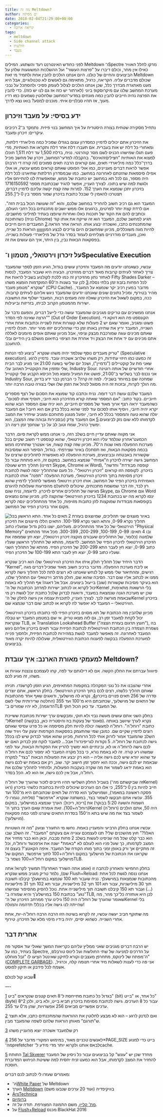 ```yaml
---
title: מה זה Meltdown?
author: ים מסיקה
date: 2018-02-04T21:29:00+00:00
categories:
  - קריאה ארוכה
tags:
  - meltdown
  - Side channel attack
  - חולשות
  - מעבד
---
```


לפני כחודש האינטרנט רעד והשתגע. המילים Meltdown ו־Spectre נזרקו לחלל האוויר כאילו אין מחר, וכולם דיברו על "פרצות העשור" ועל ההשלכות המשוגעות שלהן על הביצועים והחיים של כולנו. היום אנחנו הולכים להבין אחת ולתמיד מי זאת Meltdown שכולם מדברים עליה. הקריאה, כרגיל, מתאימה גם לאנשים לא טכנולוגיים, אבל היא מעט מאתגרת מבדרך כלל, שכן אנחנו הולכים לצלול לעומק פסיכי ולהסתכל על נבכי מערכת המחשב שלנו עם מיקרוסקופ ביוני (לארתור יש כזה אז גם לנו יש כזה). כדי להבין את הפרצה נהיה חייבים להבין כמה מונחים במדעי־המחשב שלחלוטין נשמעים כמו רדיו מעוך, אז תהיו סבלניים איתי. מוכנים למסע? בואו נצא לדרך.

## ידע בסיסי: על מעבד וזיכרון

נתחיל מסקירה שטחית בצורה היסטרית על איך המחשב בנוי פיזית. נתמקד ב־2 רכיבים עיקריים: זיכרון ומעבד.

את הזיכרון אתם יכולים לדמיין כמסדרון עצום בגודלו שמכיל כמה מיליארדי דלתות, ומאחורי כל דלת יש אות בעברית. אם תעברו דלת אחר דלת ותקראו את האותיות, מדי פעם תגלו שמישהו הכניס לשם מסר קוהרנטי. נניח, בדלת 1,500 עד דלת 1,511 תוכלו למצוא את האותיות "חציליםזהאיכס". בהקבלה למדעי־המחשב, זיכרון של מחשב מכיל בדרך־כלל כמה מיליארדי תאים, ואם קוראים הרבה תאים סמוכים (זה קורה די הרבה) אפשר לראות דברים מעניינים, כמו אולי הפוסט שאתם קוראים ממש עכשיו, או אולי אפילו סיסמאות שהזנתם לאחרונה במחשב. כמו שבמסדרון הדלתות שתיארנו לכל דלת היה מספר, גם לכל תא במחשב יש כתובת של ממש, שמאפשרת לנו להתייחס אליו ולגשת למה שיש בתוכו. לצורך העניין, אפשר להגיד שבכתובת מספר 1716150592 בזיכרון יתכן שנמצא את הערך 152. למרות שזה קצת יקשה עליכם לדמיין דברים, תצטרכו להאמין לי שבכל כתובת בזיכרון שמור מספר בין 0 ל־255.[1]

המעבד הוא גם רכיב חשוב להחריד במחשב שלכם, והוא "זה שעושה הכול בבית הזה". אם לרדת קצת יותר לפרטים, ברגעים אלו ממש יושבים מתכנתים בכל רחבי העולם, וכותבים להם את הקוד של תוכנות כאלו ואחרות שיופצו בעתיד למיליוני מחשבים. כשהתוכנה (נניח Chrome) תגיע למחשב שלכם, המעבד הוא זה שייקח את אותו קוד שהמתכנתים כתבו, ואשכרה יבצע אותו. הוראה אחר הוראה.[2] המעבדים היום חייבים להיות מגה משוכללים, מכיוון שמחשבים היום צריכים לבצע המוןןןןןןן הוראות כל שנייה, ואכן, מעבדים מודרניים מצליחים לעמוד בסדר גודל של מיליארדי פעולות בשנייה. בפסקאות הבאות נבין, בין היתר, איך הם עושים את זה.

## על זיכרון וירטואלי, מטמון ו־Speculative Execution

עכשיו, כשאנחנו יודעים מה המעבד והזיכרון עושים בגדול, הגיע הזמן לספר שהמעבד צריך לאחזר לעיתים קרובות מאוד דברים מהזיכרון. הבעיה היא שעבור המעבד, לנסות לאחזר נתון מהזיכרון זה כמו ללכת לקולנוע בשביל לראות את Fifty Shades Darker – לכל הפחות בזבוז זמן בלתי נסלח.[3] לכן עוד בשנות ה־60 המוקדמות הומצא משהו שנקרא "מטמון מעבד" (CPU Cache). מדובר במעין רכיב יקר שנמצא על המעבד, מהיר בטירוף, ומכיל נתונים שונים שאנחנו יודעים שהמעבד ניגש אליהם לעיתים קרובות. ככה, במקום לשאול את הזיכרון שאלה זהה פעמים רבות, המעבד ישלוף את התשובה ישירות מהמטמון הקרוב לביתו, בזריזות וביעילות.

אנחנו ממשיכים עם טריקים מגניבים שהמעבד עושה כדי לייעל דברים, והפעם נדבר על "הרצה שאינה לפי הסדר" (Out of Order Execution). הקונספט פה הוא דווקא די פשוט ומגניב, ואומר שאם יש 2 פעולות שלא קשורות אחת לשנייה וכתובות אחת אחרי השנייה, המעבד יריץ את שתיהן באותו זמן כדי שתהליכים יזוזו מהר יותר. תוכלו לדמיין שאתם מכינים עוגה שמורכבת מבצק וציפוי, אבל מכיוון שאתם אופים מיומנים לאללה אתם מכינים עם יד אחת את הבצק ויד אחרת את הציפוי בתיאום מושלם בין הידיים ובלי להתעכב.

טריק מעבדים נוסף שנלמד יהיה משהו שנקרא "ביצוע לפי הנחות" (Speculative execution). זה כמעט כמו חיזוי עתידות, רק משהו שלרוב אשכרה עובד. נדמיין לרגע שאני מת על קוקטיילים ("נדמיין"), ושכל יום שלישי בשעה 21:00 אני מגיע לבר הבית שלי ומזמין את הקוקטייל האהוב עלי, Industry Sour. אחרי חודשיים של אותה רוטינה אני נכנס לבר בשלישי ב־21:00, פושט את המעיל ומוצא מול הכיסא הקבוע שלי קוקטייל Industry Sour, שמחכה שם במיוחד בשבילי. למה זה קרה? כי הברמן כבר ידע בדיוק מה הולך לקרות, ובזכות זה היה מסוגל לנהל את הזמן שלו ושלי בצורה טובה הרבה יותר.

המעבד שלכם עושה דבר דומה. נניח וכתבנו קוד שמוצא את הסכום של רצף מספרים חיוביים. בקוד כתוב: "אם המספר שאתה קורא מהזיכרון הוא חיובי, תוסיף אותו לסכום". כשהמעבד יראה רצף ארוך מאוד של מספרים חיוביים, הוא יניח שגם המספר הבא שהוא יקרא יהיה חיובי, ויוסיף אותו לסכום עוד לפני שהוא בכלל בדק אם הוא חיובי! אם המעבד יגלה שהוא טעה והמספר בכלל לא חיובי, יופעל מנגנון מתוחכם ומגניב שיחזיר את המצב לקדמותו ללא שום נזק לביצועים.[5] אם המעבד צדק (ובסבירות גבוהה שזה המצב), הוא ימשיך כרגיל, שמח וטוב לב על כך שנחסך זמן ריצה רב.

אני מקווה שאתם עדיין חיים בשלב הזה, כי אנחנו ממש לקראת סיום. הדבר הכמעט־אחרון שנלמד עליו הוא זיכרון וירטואלי, שהוא קונספט די חשוב שקיים בכל מערכות ההפעלה מאז שנות ה־70. מכיוון שזה קצת קשוח, אני אצטרך שתתרכזו ממש בכמה פסקאות הבאות, ואז תסתכלו באיור שצירפתי. בגדול, הסיפור הוא שמסיבות שקשורות באבטחה ובביצועים, מערכת ההפעלה לא מאפשרת לתהליכים שרצים על המחשב גישה ישירה לזיכרון ה"אמיתי" שנמצא במחשב. במקום זה, היא פותחת עבור כל תהליך חדש שעולה (דמיינו Skype, Chrome או Word), "קופסה מבודדת" וחדשה בזיכרון. לקופסה הזו קוראים "זיכרון וירטואלי". כל פעם שהתהליך ינסה לגשת לכתובת זיכרון מסוימת בתוך הזיכרון הווירטואלי, מערכת ההפעלה "תפנה" אותו לכתובת האמיתית בזיכרון הפיזי של המחשב. אותו זיכרון וירטואלי מאפשר לתהליך לדמיין שהוא רץ לבד, וזה דבר שמשמח מתכנתים, שיכולים להתעלם מהפרעות שעלולות להיגרם מגישה של תהליכים אחרים לזיכרון. לדוגמה, נניח שגם Skype, גם Chrome וגם Word ינסו לקרוא מה יש בכתובת 1234 בזיכרון הווירטואלי שהוקצה להן. מכיוון שהם נמצאים בקופסאות מבודדות שמוקצות להן כתובות מזויפות, כל אחד מהתהליכים ינסה לקרוא מקום אחר בזיכרון הפיזי של המחשב.

![באיור מוצגים שני תהליכים, שמיוצגים בעזרת 2 תאים כל אחד. התא הראשון בכל תהליך נקרא 0-99, והתא השני נקרא 100-199. התאים הללו מייצגים את הזיכרון הוירטואלי של כל אחד מהתהליכים. מעליהם, ישנו בלוק גדול שמעליו כתוב "Physical Memory" ובו 4 תאים: 0-99, 100-199, 200-299, 300-399. מכל אחד מהתאים שלמטה (כלומר, של התהליכים שעבורם מוקצה זיכרון וירטואלי), יוצא חץ שממפה את הזיכרון הוירטואלי לזיכרון הפיזי של המחשב. לדוגמה, מהתא של התהליך הראשון שעליו כתוב 0-99, יוצא חץ לעבר התא 200-299 של הזיכרון הפיזי. מהתא
של התהליך השני שעליו כתוב 0-99, יוצא חץ לעבר התא 100-199 של הזיכרון הפיזי.](/koko.png "איור להמחשת רעיון הזיכרון הוירטואלי.ה")

הדבר היחיד שכל תהליך חולק איתו את הזיכרון הווירטואלי שלו הוא רכיב שנקרא “Kernel”, או ליבת מערכת ההפעלה. מדובר ברכיב חשוב מאוד שמכיל דברים מגה רגישים, ומהתיאור שלי ממש קל לנחש שאנחנו לא רוצים לתת לכל תהליך גישה לקרוא ממנו או לכתוב אליו שום דבר. הסיבה שהוא שם, חולק מרחב וירטואלי עם התהליך שלנו, הוא בעיקר מסיבות שקשורות (שוב) בייעול ביצועים. אבל אל דאגה! אף תהליך לא באמת יכול לקרוא או לכתוב ישירות למרחב הכתובות של ה־Kernel בלי הרשאות מתאימות, שכן יש מערכת הגנה שנמצאת במעבד, ודואגת לבדוק שלכל כתובת יוכל לגשת רק מי שבאמת מורשה לכך. לצורך העניין, לתוכנית עצמה אין גישה לחלק של ה־Kernel בזיכרון הווירטואלי – המעבד לא יאפשר לה לקרוא או לכתוב שום דבר שנמצא שם.

מכיוון שלהבין מה הכתובת של תא מסוים בזיכרון הפיזי לפי כתובתו בזיכרון הווירטואלי יכול לקחת למעבד זמן רב, גם לזה מצאו טריק. אי שם במטמון המעבד יש טבלה שנקראת TLB, או Translation Lookahead Buffer ("חוצץ תרגום בעזרת הצצה"), בה נשמרת הצמדה בין הכתובת הווירטואלית לכתובת הפיזית עבור תאים בזיכרון אליהם ניגש המעבד לאחרונה. זה מאפשר למעבד לגשת במהירות לכתובת הפיזית, ולחסוך פנייה למערכת ההפעלה בבקשה לפענוח הכתובת הווירטואלית, שעלולה להיות יקרה מאוד בביצועים.

## למעמקי מאורת הארנב: איך עובדת Meltdown?

פיווווו! עברתם את החלק הקשה. אם לא דילגתם עד לפה, קחו לעצמכם צנצנת עוגיות או משהו, זה מגיע לכם.

אחרי שהצבנו את כל נגני המקהלה במקומות המתאימים, הגיע הזמן לקרשנדו. תניחו שאתם תהליך כלשהו, רצים לכם בתוך הזיכרון הווירטואלי. בחלק הראשון, אתם יוצרים סדרה של 256 תאים פנויים בזיכרון[4], נקרא לה מוישלעך, ודואגים שאף אחד מהכתובות של התאים של מוישלעך, שכתובתם היא מ־100 ועד 355 (החלטה שרירותית שלי לשם הדוגמה), לא יהיו שמורים ב־TLB של המעבד. עד כאן הכול חוקי.

בחלק השני אתם עושים מעשה נבזי ולא חוקי, ומבקשים ערך ישירות מכתובת ששייכת ל־Kernel! (סאונד של צעקות בוז והיסטריה כאן, בבקשה). נקרא לערך שיושב באותה כתובת "רוחל'ה". רוחל'ה למעשה יכולה להיות חלק מסיסמה או כל פרט עסיסי שאתם רוצים לדמיין שקיים שם. כמובן שמי שהתעמק בפסקאות הקודמות יצעק עלי ויגיד שזה השלב שהמעבד אמור לזרוק אותי לכל הרוחות, מכיוון שהוא אמור לבדוק שיש לנו בכלל גישה לכתובת של רוחל'ה. 5 נקודות לגריפינדור! אבל&#8230; למעבד לוקח זמן לבדוק האם יש לכם גישה לרוחל'ה או לא, ובינתיים הוא ימשיך להריץ את הפקודות הבאות, עוד לפני שמשהו רע קורה. זה לא באמת נורא, כי בכל מקרה המעבד לא ימסור לכם את רוחל'ה עד שהוא יוודא שיש לכם גישה אליה – הוא רק יבצע את הפעולות הבאות "בצד" למקרה שבאמת יש לכם גישה, וככה הוא יחסוך זמן חישוב יקר. שוב, רק אם באמת יש לכם גישה הוא באמת ידאג לשמור את מה שקרה בעקבות הפעולות, ולהחזיר לתהליך שלכם את רוחל'ה, אבל אין לכם גישה, אז הוא לא. הכל בסדר.

בשביל החלק השלישי תהיו חייבים לזכור שהערך של רוחל'ה (זה שביקשתם מה־Kernel) חייב להיות בין 0 ל־255, כי אלו הם הערכים שיכולים להיות בכתובת כלשהי בזיכרון (ראו פסקה ראשונה במאמר), ושמוישלעך הוא סדרה של תאים שכתובתם היא מ־100 ועד 355. עכשיו אתם תבקשו לשמור בצד, במשתנה שנקרא "ארפכשד" (סליחה, נגמרו לי השמות והשעה 5:20 בבוקר) את [ריכוז, ריכוז]: הערך שנמצא במוישלעך, במקום (רוחל'ה+100). זאת אומרת שאם הערך בתוך ה־Kernel (רוחל'ה) היה 50, אתם הולכים לשמור בצד את מה שיש בתא ה־150 בסדרת התאים שיצרנו לפני כמה פסקאות (מוישלעך).

עכשיו אנחנו בחלק הרביעי והמעניין באמת. נחשו מי התעורר וצועק "מה זה השטויות האלו!?" חוץ מהשכנים שלי? תנו לעצמכם עוגייה אם צעקתם "המעבד". זה השלב שבו הוא כבר קלט שכל מה שניסינו לעשות בשלב 2 פחות סבבה, וכאן הוא כבר מחזיר את המצב לקדמותו, כך שעל פניו הוא לעולם לא \*באמת\* ישנה את ארפכשד ורוחל'ה, וכל זה מתקיים אך ורק באופן זמני בתוך מוחו הקודח של המעבד. איפה הקאטצ'? בעצם זה שקראנו את הכתובת של מוישלעך במקום רוחל'ה+100 לתוך ארפכשד, המקום של מוישלעך במקום רוחל'ה+100 נשמר ב־TLB.

בחלק החמישי והאחרון לכתבה זו (אומג אתה השורד האחרון!!! תמשיך לקרוא! אתה שם), נלמד טריק מגניב ממש שנקרא Flush+Reload: אנחנו ננסה לגשת לכל אחת מהכתובות שנמצאות במוישעלך. נניח שעבור תא 100 שנמצא במוישעלך קיבלנו תשובה תוך 30 מילישניות, עבור תא 101 תוך 32 מילישניות, עבור תא 102 תוך 31 מילישניות (&#8230;) ועבור תא 150 קיבלנו תשובה תוך מילישנייה אחת. נוכל להסיק מהסיפור שמישהו "נגע" בכתובת 150 במוישלע'ך והיא שמורה ב־TLB, לכן היא אוחזרה כל־כך מהר, מה שאומר שהערך של רוחל'ה היה 50! גילינו ערך ממרחב הזיכרון של ה־Kernel בלי שהייתה לנו גישה אליו בכלל! תדהמה והמולה!

מה שתוקף חביב יעשה עכשיו, זה לקרוא בשיטה הזו הרבה הרבה רוחל'ה-יות, אחת אחרי השנייה. כשהוא יסיים, יהיה בידיו מיפוי מלא של הזיכרון. טירוף.

## אחרית דבר

יש הרבה דברים מגניבים שאני ממליץ עליהם כקריאות המשך שאולי עוד אסקור פה בעתיד, כמו על Spectre, על הדרכים למניעה של שתי החולשות ועל לינוס טורבלס, ה־מפתח של לינוקס, מתחרפן מעצבים וקורא לתיקון שאינטל הציעו לו "זבל מוחלט" ([COMPLETE GARBAGE][1]). אני פה כדי לענות לשאלות מיד אחרי תנומה קלה, וכרגיל, אשמח לכל פידבק או תיקון לפוסט.

שבוע קול לכולם<img loading="lazy" alt="🙂" src="https://lh6.googleusercontent.com/l4JymPV9GTIN0y8TLBWFjWcrYa6lZMDtv5JoZCSNt3DDASJZqGzfRwp46v7nypiVs3tDkUELP-0eHvhUrcWhqjgsduS2QmHYADGzoS9U8dwtcmeAr2dSIj-MFFn-IeOuJlEfaEom" width="16" height="16" /> 

&#8212;-

[1] בגדול כל כתובת מתייחסת ל־8 תאים קטנים שנקראים "ביט" (bit) כל אחד, או "בייט" (byte) עבור כל 8 הערכים. גישה לכתובת מסוימת בזיכרון תביא בייט, ולא ביט, ולכן 2^8 ערכים אפשריים מביאים 256 אפשרויות, שהן מ־0 עד 255.

[2] ואם לנדנק לרגע – הוא לא מבצע לחלוטין את ההוראות שהמתכנתים כתבו, אלא תוצר ש"תורגם" מאותן הוראות שלהם לשפה שהמעבד מבין.

[3] רק שלמעבד אשכרה יוצא מהעניין משהו

[4] לאנשים טכניים מאוד, במימוש המקורי מדובר על 256*PAGE_SIZE בייט כדי למנוע מה־prefetcher לבאס אותנו ולקרוא יותר מדי מידע ל־cache.

[5] התותח [Tal Skverer][2] מחדד שכן יש "עונש" קל בביצועים עבור כל ניסיון של המעבד להחזיר את המצב לקדמותו, אבל הוא כמעט זניח יחסית למה ששיטת הניחוש המדוברת חוסכת.

מאמרים שעזרו לי לכתוב לכם דברים:

  * ה־[White Paper][3] של Meltdown
  * הערך [Meltdown][4] בוויקיפדיה (ועוד 20 ערכים שנבעו משם)
  * [ArsTechnica][5]
  * [ברומיום][6]
  * [מת' קליין][7], משם התמונה המצורפת. תודה על זה.
  * על [Flush+Reload][8] מכנס BlackHat 2016

 [1]: http://lkml.iu.edu/hypermail/linux/kernel/1801.2/04628.html
 [2]: https://www.facebook.com/tal.sk?__cft__[0]=AZV2FmL4atVCjupqKvEkmcAwObKqAE7tjNRKcrIGH1MIS8QBFnjaho8-X8l8aHcHVDdpUIPCJ8dSvhZt0GodXk2WwaAzsGW1Ih67yVycFeCB53parsc4zsJ5QkPbh4SwVk8&__tn__=-]K-R
 [3]: http://bit.ly/2E6myYl
 [4]: http://bit.ly/2CSO7o1
 [5]: http://bit.ly/2lQ7iIg
 [6]: http://bit.ly/2GKt09t
 [7]: http://bit.ly/2FFJPBQ
 [8]: http://bit.ly/2E1qUQL
